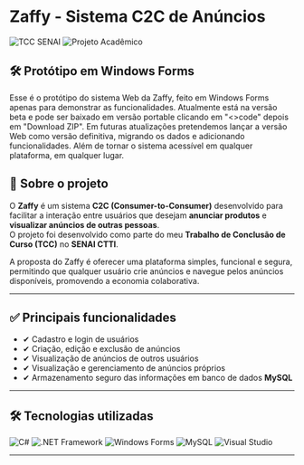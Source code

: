 # Zaffy - Sistema C2C de Anúncios

![TCC SENAI](https://img.shields.io/badge/TCC-SENAI-0078D4?style=flat&logo=readthedocs&logoColor=white)
![Projeto Acadêmico](https://img.shields.io/badge/Projeto-Acadêmico-lightgrey?style=flat)

## 🛠️ Protótipo em Windows Forms 

Esse é o protótipo do sistema Web da Zaffy, feito em Windows Forms apenas para demonstrar as funcionalidades. Atualmente está na versão beta e pode ser baixado em versão portable clicando em "<>code" depois em "Download ZIP". Em futuras atualizações pretendemos lançar a versão Web como versão definitiva, migrando os dados e adicionando funcionalidades. Além de tornar o sistema acessível em qualquer plataforma, em qualquer lugar.  

## 📌 Sobre o projeto
O **Zaffy** é um sistema **C2C (Consumer-to-Consumer)** desenvolvido para facilitar a interação entre usuários que desejam **anunciar produtos** e **visualizar anúncios de outras pessoas**.  
O projeto foi desenvolvido como parte do meu **Trabalho de Conclusão de Curso (TCC)** no **SENAI CTTI**.

A proposta do Zaffy é oferecer uma plataforma simples, funcional e segura, permitindo que qualquer usuário crie anúncios e navegue pelos anúncios disponíveis, promovendo a economia colaborativa.

---

## ✅ Principais funcionalidades
- ✔ Cadastro e login de usuários  
- ✔ Criação, edição e exclusão de anúncios  
- ✔ Visualização de anúncios de outros usuários  
- ✔ Visualização e gerenciamento de anúncios próprios
- ✔ Armazenamento seguro das informações em banco de dados **MySQL**

---

## 🛠 Tecnologias utilizadas
![C#](https://img.shields.io/badge/C%23-239120?style=for-the-badge&logo=c-sharp&logoColor=white)
![.NET Framework](https://img.shields.io/badge/.NET_Framework-512BD4?style=for-the-badge&logo=.net&logoColor=white)
![Windows Forms](https://img.shields.io/badge/Windows%20Forms-0078D6?style=for-the-badge&logo=windows&logoColor=white)
![MySQL](https://img.shields.io/badge/MySQL-4479A1?style=for-the-badge&logo=mysql&logoColor=white)
![Visual Studio](https://img.shields.io/badge/Visual%20Studio-5C2D91?style=for-the-badge&logo=visualstudio&logoColor=white)

---

